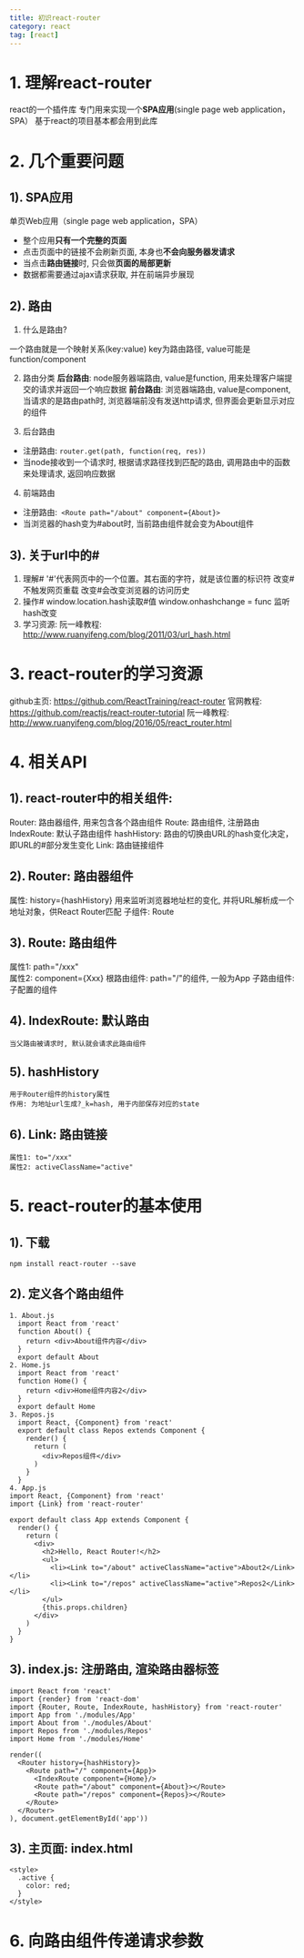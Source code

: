 ```yaml
---
title: 初识react-router
category: react
tag: [react]
---
```


# 1. 理解react-router

react的一个插件库
专门用来实现一个**SPA应用**(single page web application，SPA）
基于react的项目基本都会用到此库

<!--more-->

# 2. 几个重要问题

## 1). SPA应用

单页Web应用（single page web application，SPA）

* 整个应用**只有一个完整的页面**
* 点击页面中的链接不会刷新页面, 本身也**不会向服务器发请求**
* 当点击**路由链接**时, 只会做**页面的局部更新**
* 数据都需要通过ajax请求获取, 并在前端异步展现

## 2). 路由

1. 什么是路由?

  一个路由就是一个映射关系(key:value)
  key为路由路径, value可能是function/component

2. 路由分类
    **后台路由**: node服务器端路由, value是function, 用来处理客户端提交的请求并返回一个响应数据
    **前台路由**: 浏览器端路由, value是component, 当请求的是路由path时, 浏览器端前没有发送http请求, 但界面会更新显示对应的组件 

3. 后台路由
* 注册路由: `router.get(path, function(req, res))`
* 当node接收到一个请求时, 根据请求路径找到匹配的路由, 调用路由中的函数来处理请求, 返回响应数据
4. 前端路由
* 注册路由:` <Route path="/about" component={About}>`
* 当浏览器的hash变为#about时, 当前路由组件就会变为About组件

## 3). 关于url中的#

1. 理解#
'#'代表网页中的一个位置。其右面的字符，就是该位置的标识符
改变#不触发网页重载
改变#会改变浏览器的访问历史
2. 操作#
window.location.hash读取#值
window.onhashchange = func 监听hash改变
3. 学习资源: 
阮一峰教程: http://www.ruanyifeng.com/blog/2011/03/url_hash.html

# 3. react-router的学习资源

github主页: https://github.com/ReactTraining/react-router
官网教程: https://github.com/reactjs/react-router-tutorial
阮一峰教程: http://www.ruanyifeng.com/blog/2016/05/react_router.html

# 4. 相关API

## 1). react-router中的相关组件: 

Router: 路由器组件, 用来包含各个路由组件
Route: 路由组件, 注册路由 
IndexRoute: 默认子路由组件
hashHistory: 路由的切换由URL的hash变化决定，即URL的#部分发生变化
Link: 路由链接组件

## 2). Router: 路由器组件

属性:  history={hashHistory} 用来监听浏览器地址栏的变化, 并将URL解析成一个地址对象，供React Router匹配
子组件: Route

## 3). Route: 路由组件

属性1: path="/xxx"  
属性2: component={Xxx}
根路由组件: path="/"的组件, 一般为App
子路由组件: 子<Route>配置的组件

## 4). IndexRoute: 默认路由

    当父路由被请求时, 默认就会请求此路由组件

## 5). hashHistory

    用于Router组件的history属性
    作用: 为地址url生成?_k=hash, 用于内部保存对应的state

## 6). Link: 路由链接

    属性1: to="/xxx"
    属性2: activeClassName="active"

# 5. react-router的基本使用

## 1). 下载

	npm install react-router --save

## 2). 定义各个路由组件

	1. About.js
	  import React from 'react'
	  function About() {
	    return <div>About组件内容</div>
	  }
	  export default About
	2. Home.js
	  import React from 'react'
	  function Home() {
	    return <div>Home组件内容2</div>
	  }
	  export default Home
	3. Repos.js
	  import React, {Component} from 'react'
	  export default class Repos extends Component {
	    render() {
	      return (
	        <div>Repos组件</div>
	      )
	    }
	  }
	4. App.js
	import React, {Component} from 'react'
	import {Link} from 'react-router'
	
	export default class App extends Component {
	  render() {
	    return (
	      <div>
	        <h2>Hello, React Router!</h2>
	        <ul>
	          <li><Link to="/about" activeClassName="active">About2</Link></li>
	          <li><Link to="/repos" activeClassName="active">Repos2</Link></li>
	        </ul>
	        {this.props.children}
	      </div>
	    )
	  }
	}

## 3). index.js: 注册路由, 渲染路由器标签

    import React from 'react'
    import {render} from 'react-dom'
    import {Router, Route, IndexRoute, hashHistory} from 'react-router'
    import App from './modules/App'
    import About from './modules/About'
    import Repos from './modules/Repos'
    import Home from './modules/Home'
    
    render((
      <Router history={hashHistory}>
        <Route path="/" component={App}>
          <IndexRoute component={Home}/>
          <Route path="/about" component={About}></Route>
          <Route path="/repos" component={Repos}></Route>
        </Route>
      </Router>
    ), document.getElementById('app'))


## 3). 主页面: index.html

    <style>
      .active {
        color: red;
      }
    </style>

# 6. 向路由组件传递请求参数